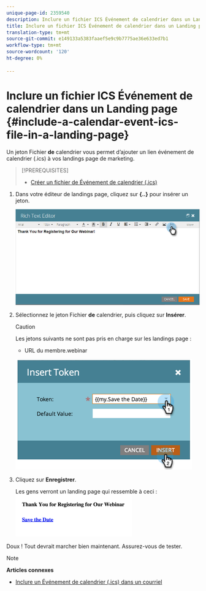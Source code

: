 ```yaml
---
unique-page-id: 2359540
description: Inclure un fichier ICS Événement de calendrier dans un Landing page - Docs marketing - Documentation du produit
title: Inclure un fichier ICS Événement de calendrier dans un Landing page
translation-type: tm+mt
source-git-commit: e149133a5383faaef5e9c9b7775ae36e633ed7b1
workflow-type: tm+mt
source-wordcount: '120'
ht-degree: 0%

---
```



# Inclure un fichier ICS Événement de calendrier dans un Landing page {#include-a-calendar-event-ics-file-in-a-landing-page}

Un jeton Fichier **de** calendrier vous permet d’ajouter un lien événement de calendrier (.ics) à vos landings page de marketing.

>[!PREREQUISITES]
>
>* [Créer un fichier de Événement de calendrier (.ics)](../../../../product-docs/email-marketing/general/functions-in-the-editor/create-a-calendar-event-ics-file.md)

>



1. Dans votre éditeur de landings page, cliquez sur **{..}** pour insérer un jeton.

   ![](assets/image2015-7-8-17-3a51-3a29.png)

1. Sélectionnez le jeton Fichier **de** calendrier, puis cliquez sur **Insérer**.

   >[!CAUTION]
   >
   >Les jetons suivants ne sont pas pris en charge sur les landings page :
   >
   >    
   >    
   >    * URL du membre.webinar


   ![](assets/image2015-1-6-16-3a31-3a28.png)

1. Cliquez sur **Enregistrer**.

   Les gens verront un landing page qui ressemble à ceci :   ![](assets/image2015-1-6-16-3a42-3a51.png)

Doux ! Tout devrait marcher bien maintenant. Assurez-vous de tester.

>[!NOTE]
>
>**Articles connexes**
>
>* [Inclure un Événement de calendrier (.ics) dans un courriel](../../../../product-docs/email-marketing/general/functions-in-the-editor/include-a-calendar-event-ics-in-an-email.md)

>



